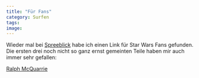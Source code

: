 ```yaml
---
title: "Für Fans"
category: Surfen
tags: 
image: 
---
```


Wieder mal bei [Spreeblick](http://www.spreeblick.de) habe ich einen Link für Star Wars Fans gefunden. Die ersten drei noch nicht so ganz ernst gemeinten Teile haben mir auch immer sehr gefallen:  

  

[Ralph McQuarrie](http://www.flickr.com/photos/heilemann/sets/152728/)